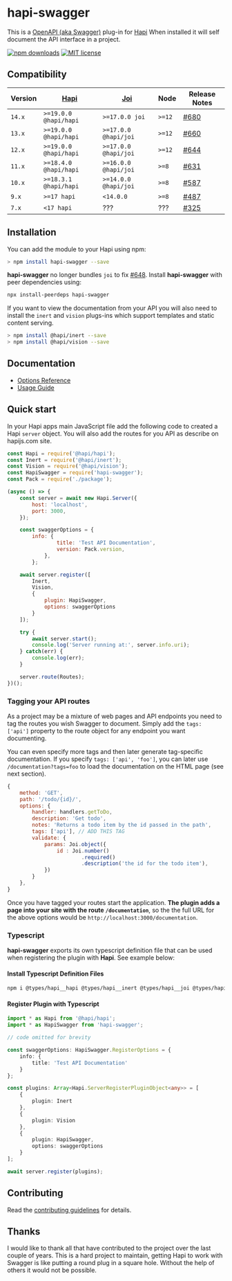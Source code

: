# hapi-swagger

This is a [OpenAPI (aka Swagger)](https://openapis.org/) plug-in for [Hapi](https://hapi.dev/) When installed it will self document the API interface
in a project.

[![npm downloads](https://img.shields.io/npm/dm/hapi-swagger.svg?style=for-the-badge)](https://www.npmjs.com/package/hapi-swagger)
[![MIT license](http://img.shields.io/badge/license-MIT-blue.svg?style=for-the-badge)](https://raw.github.com/glennjones/hapi-swagger/master/license.txt)

## Compatibility

| Version | [Hapi](https://github.com/hapijs/hapi) | [Joi](https://github.com/sideway/joi) | Node   | Release Notes                                                 |
| ------- | -------------------------------------- | ------------------------------------- | ------ | ------------------------------------------------------------- |
| `14.x`  | `>=19.0.0 @hapi/hapi`                  | `>=17.0.0 joi`                        | `>=12` | [#680](https://github.com/glennjones/hapi-swagger/issues/680) |
| `13.x`  | `>=19.0.0 @hapi/hapi`                  | `>=17.0.0 @hapi/joi`                  | `>=12` | [#660](https://github.com/glennjones/hapi-swagger/issues/660) |
| `12.x`  | `>=19.0.0 @hapi/hapi`                  | `>=17.0.0 @hapi/joi`                  | `>=12` | [#644](https://github.com/glennjones/hapi-swagger/issues/644) |
| `11.x`  | `>=18.4.0 @hapi/hapi`                  | `>=16.0.0 @hapi/joi`                  | `>=8`  | [#631](https://github.com/glennjones/hapi-swagger/issues/631) |
| `10.x`  | `>=18.3.1 @hapi/hapi`                  | `>=14.0.0 @hapi/joi`                  | `>=8`  | [#587](https://github.com/glennjones/hapi-swagger/issues/587) |
| `9.x`   | `>=17 hapi`                            | `<14.0.0`                             | `>=8`  | [#487](https://github.com/glennjones/hapi-swagger/issues/487) |
| `7.x`   | `<17 hapi`                             | ???                                   | ???    | [#325](https://github.com/glennjones/hapi-swagger/issues/325) |

## Installation

You can add the module to your Hapi using npm:

```bash
> npm install hapi-swagger --save
```

**hapi-swagger** no longer bundles `joi` to fix [#648](https://github.com/glennjones/hapi-swagger/issues/648). Install **hapi-swagger** with peer dependencies using:

```bash
npx install-peerdeps hapi-swagger
```

If you want to view the documentation from your API you will also need to install the `inert` and `vision` plugs-ins which support templates and static
content serving.

```bash
> npm install @hapi/inert --save
> npm install @hapi/vision --save
```

## Documentation

-   [Options Reference](optionsreference.md)
-   [Usage Guide](usageguide.md)

## Quick start

In your Hapi apps main JavaScript file add the following code to created a Hapi `server` object. You will also add the routes for you API as describe on hapijs.com site.

```Javascript
const Hapi = require('@hapi/hapi');
const Inert = require('@hapi/inert');
const Vision = require('@hapi/vision');
const HapiSwagger = require('hapi-swagger');
const Pack = require('./package');

(async () => {
    const server = await new Hapi.Server({
        host: 'localhost',
        port: 3000,
    });

    const swaggerOptions = {
        info: {
                title: 'Test API Documentation',
                version: Pack.version,
            },
        };

    await server.register([
        Inert,
        Vision,
        {
            plugin: HapiSwagger,
            options: swaggerOptions
        }
    ]);

    try {
        await server.start();
        console.log('Server running at:', server.info.uri);
    } catch(err) {
        console.log(err);
    }

    server.route(Routes);
})();
```

### Tagging your API routes

As a project may be a mixture of web pages and API endpoints you need to tag the routes you wish Swagger to
document. Simply add the `tags: ['api']` property to the route object for any endpoint you want documenting.

You can even specify more tags and then later generate tag-specific documentation. If you specify
`tags: ['api', 'foo']`, you can later use `/documentation?tags=foo` to load the documentation on the
HTML page (see next section).

```Javascript
{
    method: 'GET',
    path: '/todo/{id}/',
    options: {
        handler: handlers.getToDo,
        description: 'Get todo',
        notes: 'Returns a todo item by the id passed in the path',
        tags: ['api'], // ADD THIS TAG
        validate: {
            params: Joi.object({
                id : Joi.number()
                        .required()
                        .description('the id for the todo item'),
            })
        }
    },
}
```

Once you have tagged your routes start the application. **The plugin adds a page into your site with the route `/documentation`**,
so the the full URL for the above options would be `http://localhost:3000/documentation`.

### Typescript

**hapi-swagger** exports its own typescript definition file that can be used when registering the plugin with **Hapi**. See example below:

#### Install Typescript Definition Files

```sh
npm i @types/hapi__hapi @types/hapi__inert @types/hapi__joi @types/hapi__vision @types/node hapi-swagger --save-dev
```

#### Register Plugin with Typescript

```typescript
import * as Hapi from '@hapi/hapi';
import * as HapiSwagger from 'hapi-swagger';

// code omitted for brevity

const swaggerOptions: HapiSwagger.RegisterOptions = {
    info: {
        title: 'Test API Documentation'
    }
};

const plugins: Array<Hapi.ServerRegisterPluginObject<any>> = [
    {
        plugin: Inert
    },
    {
        plugin: Vision
    },
    {
        plugin: HapiSwagger,
        options: swaggerOptions
    }
];

await server.register(plugins);
```

## Contributing

Read the [contributing guidelines](./.github/CONTRIBUTING.md) for details.

## Thanks

I would like to thank all that have contributed to the project over the last couple of years. This is a hard project to maintain, getting Hapi to work with Swagger is like putting a round plug in a square hole. Without the help of others it would not be possible.
